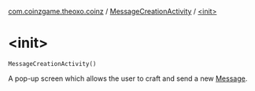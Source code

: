 [com.coinzgame.theoxo.coinz](../index.md) / [MessageCreationActivity](index.md) / [&lt;init&gt;](.)

# &lt;init&gt;

`MessageCreationActivity()`

A pop-up screen which allows the user to craft and send a new [Message](../-message/index.md).

